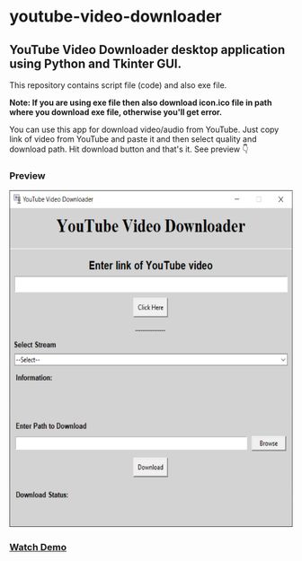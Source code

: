 # youtube-video-downloader
## YouTube Video Downloader desktop application using Python and Tkinter GUI.

This repository contains script file (code) and also exe file. 

<b>Note: If you are using exe file then also download icon.ico file in path where you download exe file, otherwise you'll get error.</b>

You can use this app for download video/audio from YouTube. Just copy link of video from YouTube and paste it and then select quality and download path. Hit download button and that's it. See preview 👇

### Preview
<img src="/dist/preview.png" alt="Alt text" title="Optional title" width="560" height="600">

### [Watch Demo](/dist/demo.mo4)
